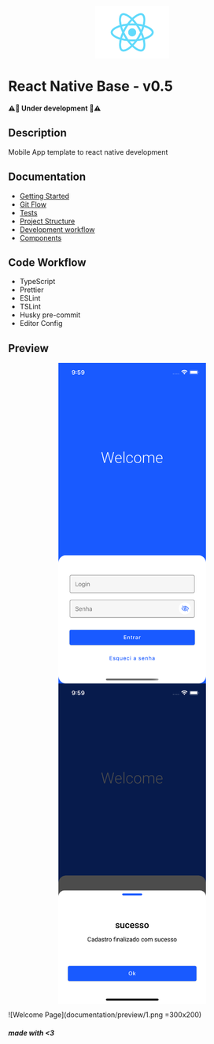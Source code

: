 <p align="center">
<img src="./src/assets/images/Logo.png" width="150" align="center"/>
</p>

# React Native Base - v0.5

**⚠️🚧 Under development 🚧⚠️**

## Description

Mobile App template to react native development

## Documentation

- [Getting Started](documentation/getting-started.md)
- [Git Flow](documentation/gitflow.md)
- [Tests](documentation/tests.md)
- [Project Structure](documentation/project-structure.md)
- [Development workflow](documentation/development-workflow.md)
- [Components](documentation/components.md)

## Code Workflow

- TypeScript
- Prettier
- ESLint
- TSLint
- Husky pre-commit
- Editor Config

## Preview

<p align="center">
<img src="./documentation/preview/1.png" width="300" align="center"/>
<img src="./documentation/preview/2.png" width="300" align="center"/>
</p>

![Welcome Page](documentation/preview/1.png =300x200)

###### **made with <3**
